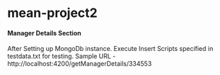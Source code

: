 # mean-project2

#### Manager Details Section ######

  After Setting up MongoDb instance. Execute Insert Scripts specified in testdata.txt for testing.
  Sample URL - http://localhost:4200/getManagerDetails/334553
